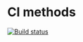 # CI methods

[![Build status](https://ci.appveyor.com/api/projects/status/e2swckk182o43m5w/branch/main?svg=true)](https://ci.appveyor.com/project/pingAST/oop-methods/branch/main)
